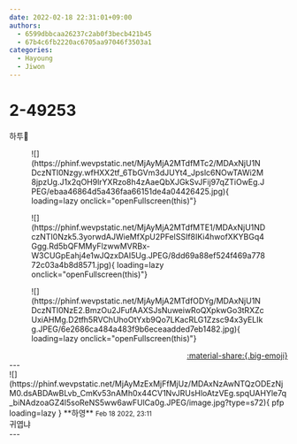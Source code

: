 ```yaml
---
date: 2022-02-18 22:31:01+09:00
authors:
  - 6599dbbcaa26237c2ab0f3becb421b45
  - 67b4c6fb2220ac6705aa97046f3503a1
categories:
  - Hayoung
  - Jiwon
---
```


# 2-49253

<div class="post-container" markdown="1">
<div class="content-container md-sidebar__scrollwrap" markdown="1">

하투🤍
<figure markdown="1">
![](https://phinf.wevpstatic.net/MjAyMjA2MTdfMTc2/MDAxNjU1NDczNTI0Nzgy.wfHXX2tf_6TbGVm3dJUYt4_Jpslc6NOwTAWi2M8jpzUg.J1x2qOH9lrYXRzo8h4zAaeQbXJGkSvJFij97qZTiOwEg.JPEG/ebaa46864d5a436faa66151de4a04426425.jpg){ loading=lazy onclick="openFullscreen(this)"}
</figure>

<figure markdown="1">
![](https://phinf.wevpstatic.net/MjAyMjA2MTdfMTE1/MDAxNjU1NDczNTI0Nzk5.3yorwdAJWieMfXpU2PFelSSIf8IKi4hwofXKYBGq4Ggg.Rd5bQFMMyFlzwwMVRBx-W3CUGpEahj4e1wJQzxDAI5Ug.JPEG/8dd69a88ef524f469a77872c03a4b8d8571.jpg){ loading=lazy onclick="openFullscreen(this)"}
</figure>

<figure markdown="1">
![](https://phinf.wevpstatic.net/MjAyMjA2MTdfODYg/MDAxNjU1NDczNTI0NzE2.BmzOu2JFufAAXSJsNuweiwRoQXpkwGo3tRXZcUxiAHMg.D2tfh5RVChUhoOtYxb9Qo7LKacRLG1Zzsc94x3yELIkg.JPEG/6e2686ca484a483f9b6eceaadded7eb1482.jpg){ loading=lazy onclick="openFullscreen(this)"}
</figure>


</div>
</div>

<div style="text-align: right;" markdown="1">
<a href="https://weverse.io/fromis9/artist/2-49253" style="text-align: right;">:material-share:{.big-emoji}</a>
</div>
---

<div class="comments-container md-sidebar__scrollwrap" markdown="1">
<div class="comment" markdown="1">
<div class='id-container' markdown="1">
![](https://phinf.wevpstatic.net/MjAyMzExMjFfMjUz/MDAxNzAwNTQzODEzNjM0.dsABDAwBLvb_CmKv53nAMh0x44CV1NvJRUsHloAtzVEg.spqUAHYle7q_biNAdzoaGZ4l5soReNS5ww6awFUlCa0g.JPEG/image.jpg?type=s72){ pfp loading=lazy }
**<span class="artist">하영</span>** <small>Feb 18 2022, 23:11</small><br>
</div>
<div class='comment-body' markdown="1">
귀엽냐
</div>
</div>
</div>
---
